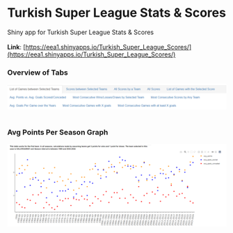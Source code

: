 # Turkish Super League Stats & Scores

Shiny app for Turkish Super League Stats & Scores  
<br>
**Link**: [https://eea1.shinyapps.io/Turkish_Super_League_Scores/](https://eea1.shinyapps.io/Turkish_Super_League_Scores/)

### Overview of Tabs
![](images/shinyapp_overview_of_tabs.png) 
<br><br>

### Avg Points Per Season Graph
![](images/plotly_graph.png)